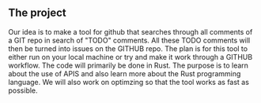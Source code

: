 ## The project

Our idea is to make a tool for github that searches through all comments of a GIT repo in search of "TODO" comments. All these TODO comments will then be turned into issues on the GITHUB repo. The plan is for this tool to either run on your local machine or try and make it work through a GITHUB workflow. The code will primarily be done in Rust. The purpose is to learn about the use of APIS and also learn more about the Rust programming language. We will also work on optimzing so that the tool works as fast as possible.


